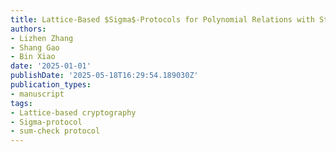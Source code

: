 ```yaml
---
title: Lattice-Based $Sigma$-Protocols for Polynomial Relations with Standard Soundness
authors:
- Lizhen Zhang
- Shang Gao
- Bin Xiao
date: '2025-01-01'
publishDate: '2025-05-18T16:29:54.189030Z'
publication_types:
- manuscript
tags:
- Lattice-based cryptography
- Sigma-protocol
- sum-check protocol
---
```

